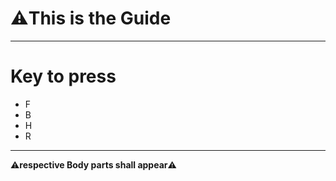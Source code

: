 # ⚠️This is the Guide
___
 
# Key to press
- F
- B
- H
- R
____
⚠️**respective Body parts shall appear**⚠️
